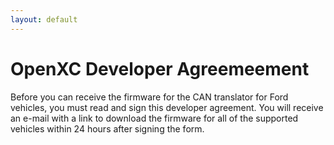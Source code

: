 ```yaml
---
layout: default
---
```


OpenXC Developer Agreemeement
========

Before you can receive the firmware for the CAN translator for Ford vehicles,
you must read and sign this developer agreement. You will receive an e-mail with
a link to download the firmware for all of the supported vehicles within 24
hours after signing the form.

<script type='text/javascript' language='JavaScript'
src='https://secure.echosign.com/public/widget?f=3WFQLL2M684N4E'></script>

